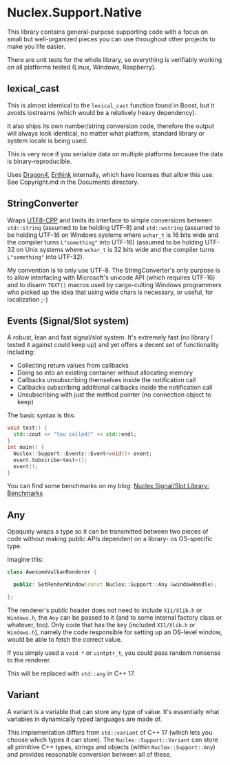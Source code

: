 Nuclex.Support.Native
=====================

This library contains general-purpose supporting code with a focus
on small but well-organized pieces you can use throughout other projects
to make you life easier.

There are unit tests for the whole library, so everything is verifiably
working on all platforms tested (Linux, Windows, Raspberry).


lexical_cast
------------

This is almost identical to the `lexical_cast` function found in Boost,
but it avoids iostreams (which would be a relatively heavy dependency).

It also ships its own number/string conversion code, therefore the output
will always look identical, no matter what platform, standard library or
system locale is being used.

This is very nice if you serialize data on multiple platforms because
the data is binary-reproducible.

Uses [Dragon4](http://www.ryanjuckett.com/programming/printing-floating-point-numbers/),
[Erthink](https://abf.io/erthink/erthink) internally, which have licenses that
allow this use. See Copyright.md in the Documents directory.


StringConverter
---------------

Wraps [UTF8-CPP](https://github.com/nemtrif/utfcpp) and limits its interface
to simple conversions between `std::string` (assumed to be holding UTF-8)
and `std::wstring` (assumed to be holding UTF-16 on Windows systems where
`wchar_t` is 16 bits wide and the compiler turns `L"something"` into UTF-16)
(assumed to be holding UTF-32 on Unix systems where `wchar_t` is 32 bits wide
and the compiler turns `L"something"` into UTF-32).

My convention is to only use UTF-8. The StringConverter's only purpose is to
allow interfacing with Microsoft's unicode API (which requires UTF-16) and to
disarm `TEXT()` macros used by cargo-culting Windows programmers who picked up
the idea that using wide chars is necessary, or useful, for localization ;-)


Events (Signal/Slot system)
---------------------------

A robust, lean and fast signal/slot system. It's extremely fast (no library
I tested it against could keep up) and yet offers a decent set of functionality
including:

  * Collecting return values from callbacks
  * Doing so into an existing container without allocating memory
  * Callbacks unsubscribing themselves inside the notification call
  * Callbacks subscribing additional callbacks inside the notification call
  * Unsubscribing with just the method pointer (no connection object to keep)

The basic syntax is this:

```cpp
void test() {
  std::cout << "You called?" << std::endl;
}
int main() {
  Nuclex::Support::Events::Event<void()> event;
  event.Subscribe<test>();
  event();
}
```

You can find some benchmarks on my blog:
[Nuclex Signal/Slot Library: Benchmarks](http://blog.nuclex-games.com/2019/10/nuclex-signal-slot-benchmarks])


Any
---

Opaquely wraps a type so it can be transmitted between two pieces of code
without making public APIs dependent on a library- os OS-specific type.

Imagine this:

```cpp
class AwesomeVulkanRenderer {

  public: SetRenderWindow(const Nuclex::Support::Any &windowHandle);

};
```

The renderer's public header does not need to include `X11/Xlib.h` or
`Windows.h`, the `Any` can be passed to it (and to some internal factory
class or whatever, too). Only code that has the key (included `X11/Xlib.h`
or `Windows.h`), namely the code responsible for setting up an OS-level
window, would be able to fetch the correct value.

If you simply used a `void *` or `uintptr_t`, you could pass random nonsense
to the renderer.

This will be replaced with `std::any` in C++ 17.


Variant
-------

A variant is a variable that can store any type of value. It's essentially
what variables in dynamically typed languages are made of.

This implementation differs from `std::variant` of C++ 17 (which lets you
choose which types it can store). The `Nuclex::Support::Variant` can store
all primitive C++ types, strings and objects (within `Nuclex::Support::Any`)
and provides reasonable conversion between all of these.

